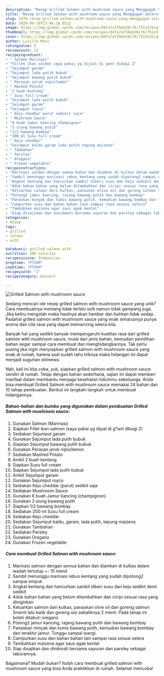 ```yaml
---
description: "Resep Grilled Salmon with mushroom sauce yang Menggugah Selera"
title: "Resep Grilled Salmon with mushroom sauce yang Menggugah Selera"
slug: 1979-resep-grilled-salmon-with-mushroom-sauce-yang-menggugah-selera
date: 2020-09-10T23:46:18.051Z
image: https://img-global.cpcdn.com/recipes/84fa7a759eb30c76/751x532cq70/grilled-salmon-with-mushroom-sauce-foto-resep-utama.jpg
thumbnail: https://img-global.cpcdn.com/recipes/84fa7a759eb30c76/751x532cq70/grilled-salmon-with-mushroom-sauce-foto-resep-utama.jpg
cover: https://img-global.cpcdn.com/recipes/84fa7a759eb30c76/751x532cq70/grilled-salmon-with-mushroom-sauce-foto-resep-utama.jpg
author: Lucille Moss
ratingvalue: 5
reviewcount: 12
recipeingredient:
- " Salmon Marinasi"
- "Fillet ikan salmon saya pakai yg dijual di gant dibagi 2"
- "Sejumput garam"
- "Sejumput lada putih bubuk"
- "Sejumput bawang putih bubuk"
- " Perasan jeruk nipislemon"
- " Mashed Potato"
- "2 buah kentang"
- " Susu full cream"
- "Sejumput lada putih bubuk"
- "Sejumput garam"
- "Sejumput royco"
- " Keju cheddar parut sedikit saja"
- " Mushroom Sauce"
- "6 buah Jamur kancing champignon"
- "3 siung bawang putih"
- "1/2 bawang bombay"
- "200 ml Susu full cream"
- " Keju cheddar"
- "Sejumput kaldu garam lada putih tepung maizena"
- " Tambahan"
- " Parsley"
- " Oregano"
- " Frozen vegetable"
recipeinstructions:
- "Marinasi salmon dengan semua bahan dan diamkan di kulkas dalam wadah tertutup +- 15 menit"
- "Sambil menunggu marinasi rebus kentang yang sudah dipotong2 sampai empuk"
- "Angkat kentang dan hancurkan sambil diberi susu dan keju sedikit demi sedikit"
- "Aduk bahan bahan yang belum ditambahkan dan cicipi sesuai rasa yang diinginkan"
- "Keluarkan salmon dari kulkas, panaskan olive oil dan goreng salmon 5menit lalu balik dan goreng sisi sebaliknya 2 menit. Pada tahap ini boleh ditaburi oregano"
- "Potong2 jamur kancing, rajang bawang putih dan bawang bombay"
- "Panaskan minyak dan tumis bawang putih, kemudian bawang bombay dan terakhir jamur. Tunggu sampai wangi."
- "Campurkan susu dan bahan bahan lain sampai rasa sesuai selera"
- "Tambahkan maizena agar saus agak kental"
- "Siap disajikan dan dinikmati bersama sayuran dan parsley sebagai taburannya."
categories:
- Resep
tags:
- grilled
- salmon
- with

katakunci: grilled salmon with 
nutrition: 200 calories
recipecuisine: Indonesian
preptime: "PT24M"
cooktime: "PT45M"
recipeyield: "1"
recipecategory: Dessert

---
```



![Grilled Salmon with mushroom sauce](https://img-global.cpcdn.com/recipes/84fa7a759eb30c76/751x532cq70/grilled-salmon-with-mushroom-sauce-foto-resep-utama.jpg)

Sedang mencari ide resep grilled salmon with mushroom sauce yang unik? Cara membuatnya memang tidak terlalu sulit namun tidak gampang juga. Jika keliru mengolah maka hasilnya akan hambar dan bahkan tidak sedap. Padahal grilled salmon with mushroom sauce yang enak seharusnya punya aroma dan cita rasa yang dapat memancing selera kita.



Banyak hal yang sedikit banyak mempengaruhi kualitas rasa dari grilled salmon with mushroom sauce, mulai dari jenis bahan, kemudian pemilihan bahan segar sampai cara membuat dan menghidangkannya. Tak perlu pusing jika ingin menyiapkan grilled salmon with mushroom sauce yang enak di rumah, karena asal sudah tahu triknya maka hidangan ini dapat menjadi suguhan istimewa.


Nah, kali ini kita coba, yuk, siapkan grilled salmon with mushroom sauce sendiri di rumah. Tetap dengan bahan sederhana, sajian ini dapat memberi manfaat dalam membantu menjaga kesehatan tubuhmu sekeluarga. Anda bisa membuat Grilled Salmon with mushroom sauce memakai 24 bahan dan 10 tahap pembuatan. Berikut ini langkah-langkah untuk membuat hidangannya.

<!--inarticleads1-->

##### Bahan-bahan dan bumbu yang digunakan dalam pembuatan Grilled Salmon with mushroom sauce:

1. Gunakan  Salmon (Marinasi)
1. Siapkan Fillet ikan salmon (saya pakai yg dijual di g*ant dibagi 2)
1. Sediakan Sejumput garam
1. Gunakan Sejumput lada putih bubuk
1. Siapkan Sejumput bawang putih bubuk
1. Gunakan  Perasan jeruk nipis/lemon
1. Sediakan  Mashed Potato
1. Ambil 2 buah kentang
1. Siapkan  Susu full cream
1. Siapkan Sejumput lada putih bubuk
1. Ambil Sejumput garam
1. Gunakan Sejumput royco
1. Sediakan  Keju cheddar (parut) sedikit saja
1. Sediakan  Mushroom Sauce
1. Gunakan 6 buah Jamur kancing (champignon)
1. Gunakan 3 siung bawang putih
1. Siapkan 1/2 bawang bombay
1. Sediakan 200 ml Susu full cream
1. Sediakan  Keju cheddar
1. Sediakan Sejumput kaldu, garam, lada putih, tepung maizena
1. Gunakan  Tambahan
1. Sediakan  Parsley
1. Gunakan  Oregano
1. Gunakan  Frozen vegetable




<!--inarticleads2-->

##### Cara membuat Grilled Salmon with mushroom sauce:

1. Marinasi salmon dengan semua bahan dan diamkan di kulkas dalam wadah tertutup +- 15 menit
1. Sambil menunggu marinasi rebus kentang yang sudah dipotong2 sampai empuk
1. Angkat kentang dan hancurkan sambil diberi susu dan keju sedikit demi sedikit
1. Aduk bahan bahan yang belum ditambahkan dan cicipi sesuai rasa yang diinginkan
1. Keluarkan salmon dari kulkas, panaskan olive oil dan goreng salmon 5menit lalu balik dan goreng sisi sebaliknya 2 menit. Pada tahap ini boleh ditaburi oregano
1. Potong2 jamur kancing, rajang bawang putih dan bawang bombay
1. Panaskan minyak dan tumis bawang putih, kemudian bawang bombay dan terakhir jamur. Tunggu sampai wangi.
1. Campurkan susu dan bahan bahan lain sampai rasa sesuai selera
1. Tambahkan maizena agar saus agak kental
1. Siap disajikan dan dinikmati bersama sayuran dan parsley sebagai taburannya.




Bagaimana? Mudah bukan? Itulah cara membuat grilled salmon with mushroom sauce yang bisa Anda praktikkan di rumah. Selamat mencoba!
